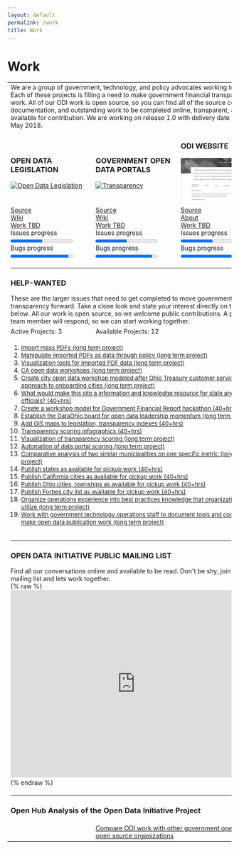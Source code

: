 ```yaml
---
layout: default
permalink: /work
title: Work
---
```

# Work

<table>
	<tr>
		<td colspan="6">
		We are a group of government, technology, and policy advocates working together. Each of these projects is filling a need to make government financial transparency work. All of our ODI work is open source, so you can find all of the source code, documentation, and outstanding work to be completed online, transparent, and available for contribution. We are working on release 1.0 with delivery date of 31 May 2018.</td>
	</tr>
	<tr>
		<td width="33%"><h3>OPEN DATA LEGISLATION</h3>
		<a href="/legislation"><img src="/assets/img/legislation-icon.png" alt="Open Data Legislation"></a>
		</td>
		<td width="33%"><h3>	GOVERNMENT OPEN DATA PORTALS</h3>
		<a href="/transparency"><img src="/assets/img/ohiocheckbook-small.png" alt="Transparency"></a>
		</td>
		<td width="33%"><h3>ODI WEBSITE</h3>
		<a href="/"><img src="/assets/img/odi-site.png" alt="ODI Webiste"></a>
		</td>
	</tr>
	<tr>
		<td width="33%">
		<a href="https://github.com/opendatainitiative/opendatalegislation/">Source</a><br />
		<a href="https://github.com/opendatainitiative/opendatalegislation/wiki">Wiki</a><br />
		<a href="https://github.com/opendatainitiative/opendatalegislation/issues">Work TBD</a>
		<!-- progresss max = total issue closed and open, value = total closed-->
		<br />Issues progress<progress max="45" value="23"></progress>
		<br />Bugs progress<progress max="15" value="14"></progress>
		</td>
		<td width="33%">
		<a href="https://github.com/opendatainitiative/transparency/">Source</a><br />
		<a href="https://github.com/opendatainitiative/transparency/wiki">Wiki</a><br />
		<a href="https://github.com/opendatainitiative/transparency/issues">Work TBD</a>
		<!-- progresss max = total issue closed and open, value = total closed-->
		<br />Issues progress<progress max="32" value="16"></progress>
		<br />Bugs progress<progress max="11" value="10"></progress>
		</td>
		<td width="33%">
		<a href="https://github.com/opendatainitiative/opendatainitiative.github.io">Source</a><br />
		<a href="/about">About</a><br />
		<a href="https://github.com/opendatainitiative/opendatainitiative.github.io/issues">Work TBD</a>
		<!-- progresss max = total issue closed and open, value = total closed-->
		<br />Issues progress<progress max="37" value="19"></progress>
		<br />Bugs progress<progress max="11" value="11"></progress>
		</td>
	</tr>
	<tr>
		<td colspan="3"><hr>
		<h3><a>HELP-WANTED</a></h3>These are the larger issues that need to get completed to move government financial transparency forward. Take a close look and state your interest directly on the issue below. All our work is open source, so we welcome public contributions. A project team member will respond, so we can start working together.</td>
	</tr>
		<td class="tablecolumn" colspan="1">Active Projects: 3</td>
		<td class="tablecolumn" colspan="2">Available Projects: 12</td>
	<tr>
		<td colspan="3">
		<ol>
		<li><font size="2"><a target="_blank" href="https://github.com/opendatainitiative/opendatainitiative.github.io/issues/26">Import mass PDFs (long term project)</a></font></li>
		<li><font size="2"><a target="_blank" href="https://github.com/opendatainitiative/opendatainitiative.github.io/issues/27">Manipulate imported PDFs as data through policy (long term project)</a></font></li>
		<li><font size="2"><a target="_blank" href="https://github.com/opendatainitiative/opendatainitiative.github.io/issues/28">Visualization tools for imported PDF data (long term project)</a></font></li>
		<li><font size="2"><a target="_blank" href="https://github.com/opendatainitiative/opendatainitiative.github.io/issues/12">CA open data workshops (long term project)</a></font></li>
		<li><font size="2"><a target="_blank" href="https://github.com/opendatainitiative/opendatainitiative.github.io/issues/3">Create city open data workshop modeled after Ohio Treasury customer service approach to onboarding cities (long term project)</a></font></li>
		<li><font size="2"><a target="_blank" href="https://github.com/opendatainitiative/opendatainitiative.github.io/issues/2">What would make this site a information and knowledge resource for state and city officials? (40+hrs)</a></font></li>
		<li><font size="2"><a target="_blank" href="https://github.com/opendatainitiative/opendatalegislation/issues/17">Create a workshop model for Government Financial Report hackathon (40+hrs)</a></font></li>
		<li><font size="2"><a target="_blank" href="https://github.com/opendatainitiative/opendatalegislation/issues/23">Establish the DataOhio board for open data leadership momentum (long term project)</a></font></li>
		<li><font size="2"><a target="_blank" href="https://github.com/opendatainitiative/opendatalegislation/issues/25">Add GIS maps to legislation, transparency indexes (40+hrs)</a></font></li>
		<li><font size="2"><a target="_blank" href="https://github.com/opendatainitiative/transparency/issues/12">Transparency scoring infographics (40+hrs)</a></font></li>
		<li><font size="2"><a target="_blank" href="https://github.com/opendatainitiative/transparency/issues/11">Visualization of transparency scoring (long term project)</a></font></li>
		<li><font size="2"><a target="_blank" href="https://github.com/opendatainitiative/transparency/issues/10">Automation of data portal scoring (long term project)</a></font></li>
		<li><font size="2"><a target="_blank" href="https://github.com/opendatainitiative/transparency/issues/9">Comparative analysis of two similar municipalities on one specific metric (long term project) </a></font></li>
		<li><font size="2"><a target="_blank" href="https://github.com/opendatainitiative/transparency/issues/8">Publish states as available for pickup work (40+hrs)</a></font></li>
		<li><font size="2"><a target="_blank" href="https://github.com/opendatainitiative/transparency/issues/7">Publish California cities as available for pickup work (40+hrs)</a></font></li>
		<li><font size="2"><a target="_blank" href="https://github.com/opendatainitiative/transparency/issues/6">Publish Ohio cities, townships as available for pickup work (40+hrs)</a></font></li>
		<li><font size="2"><a target="_blank" href="https://github.com/opendatainitiative/transparency/issues/5">Publish Forbes city list as available for pickup work (40+hrs)</a></font></li>
		<li><font size="2"><a target="_blank" href="https://github.com/opendatainitiative/opendatainitiative.github.io/issues/33">Organize operations experience into best practices knowledge that organizations can utilize  (long term project)</a></font></li>
		<li><font size="2"><a target="_blank" href="https://github.com/opendatainitiative/opendatainitiative.github.io/issues/34">Work with government technology operations staff to document tools and code that make open data publication work  (long term project)</a></font></li>
		</ol>
		</td>
	</tr>
	<tr>
		<td colspan="3"><hr><h3>OPEN DATA INITIATIVE PUBLIC MAILING LIST</h3>Find all our conversations online and available to be read. Don't be shy, join the mailing list and lets work together.<br />
		{% raw %}<iframe frameborder="no" border="0" marginwidth="0" marginheight="0" width="560" height="420" src="https://lists.opendatainitiative.io/pipermail/opendatainitiative/"></iframe>
		{% endraw %}
		</td>
	</tr>
	<tr>
		<td colspan="3"><hr><h3>Open Hub Analysis of the Open Data Initiative Project</h3></td>
	</tr>
	<tr>
		<td><script type='text/javascript' src='https://www.openhub.net/p/opendatainitiative/widgets/project_factoids_stats?format=js'></script></td>
		<td colspan="2"><a href="https://www.openhub.net/p/_compare?project_1=OpenGovFoundation-Madison&project_2=CKAN&project_0=Open+Data+Initiative">Compare ODI work with other government open data, open source organizations</a></td>
	</tr>
</table>
